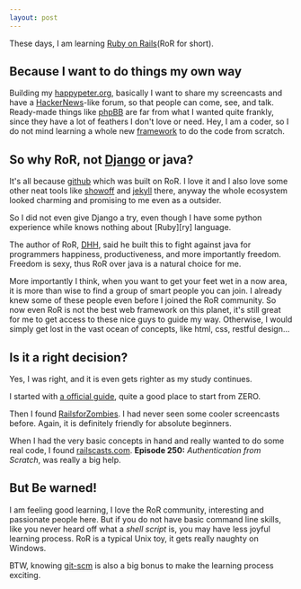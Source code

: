 ```yaml
---
layout: post
---
```

These days, I am learning [Ruby on Rails][ror](RoR for short).

## Because I want to do things my own way

Building my [happypeter.org][ho], basically I want to share my screencasts and
have a [HackerNews][hn]-like forum, so that people can come, see, and talk.
Ready-made things like [phpBB][bb] are far from what I wanted quite frankly,
since they have a lot of feathers I don't love or need.  Hey, I am a coder, so
I do not mind learning a whole new [framework][fw] to do the
code from scratch.


## So why RoR, not [Django][dj] or java?

It's all because [github][gh] which was built on RoR. I love it and I also
love some other neat tools like [showoff][sf] and [jekyll][jk] there, anyway
the whole ecosystem looked charming and promising to me even as a outsider. 

So I did not even give Django a try, even though I have some python experience while knows nothing about [Ruby][ry] language.

The author of RoR, [DHH][dhh], said he built this to fight against java for
programmers happiness, productiveness, and more importantly freedom. Freedom
is sexy, thus RoR over java is a natural choice for me.  

More importantly I think, when you want to get your feet wet in a now area, it
is more than wise to find a group of smart people you can join. I already knew
some of these people even before I joined the RoR community. So now even RoR
is not the best web framework on this planet, it's still great for me to get
access to these nice guys to guide my way. Otherwise, I would simply get lost
in the vast ocean of concepts, like html, css, restful design...

## Is it a right decision?

Yes, I was right, and it is even gets righter as my study continues.

I started with [a official guide][off], quite a good place to start from ZERO.

Then I found [RailsforZombies][rfz]. I had never seen some cooler screencasts
before. Again, it is definitely friendly for absolute beginners.

When I had the very basic concepts in hand and really wanted to do some real
code, I found [railscasts.com][rc]. __Episode 250:__ _Authentication from
Scratch_, was really a big help.

## But Be warned!

I am feeling good learning, I love the RoR community, interesting and
passionate people here. But if you do not have basic command line skills, like
you never heard off what a _shell script_ is, you may have less joyful
learning process. RoR is a typical Unix toy, it gets really naughty on
Windows.


BTW, knowing [git-scm][git] is also a big bonus to make the learning process
exciting.

[ho]:   http://happypeter.org
[bb]:   http://www.phpbb.com/
[dj]:   https://www.djangoproject.com/
[gh]:   https://github.com/
[fw]:   http://en.wikipedia.org/wiki/Software_framework
[sf]:   https://github.com/scottbale/showoff
[jk]:   http://jekyllrb.com
[hn]:   http://news.ycombinator.com/
[rc]:   http://railscasts.com
[dhh]:  http://www.loudthinking.com/
[git]:  http://git-scm.com
[ror]:  http://rubyonrails.org/
[off]:  http://guides.rubyonrails.org/
[rfz]:  http://railsforzombies.org/
